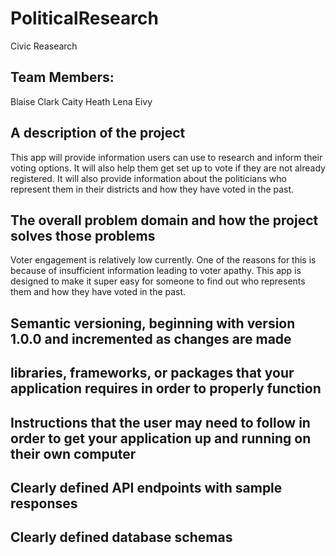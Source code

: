 # PoliticalResearch
Civic Reasearch

## Team Members:
Blaise Clark
Caity Heath
Lena Eivy

## A description of the project
This app will provide information users can use to research and inform their voting options. It will also help them get set up to vote if they are not already registered. It will also provide information about the politicians who represent them in their districts and how they have voted in the past.

## The overall problem domain and how the project solves those problems
Voter engagement is relatively low currently. One of the reasons for this is because of insufficient information leading to voter apathy. This app is designed to make it super easy for someone to find out who represents them and how they have voted in the past.

## Semantic versioning, beginning with version 1.0.0 and incremented as changes are made


## libraries, frameworks, or packages that your application requires in order to properly function


## Instructions that the user may need to follow in order to get your application up and running on their own computer


## Clearly defined API endpoints with sample responses

## Clearly defined database schemas
